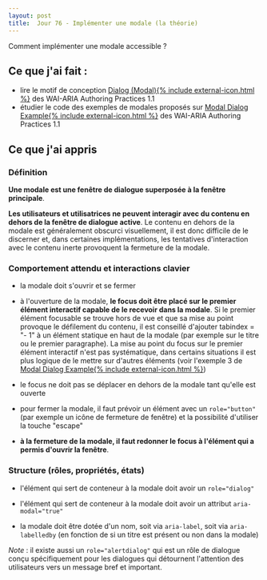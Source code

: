 ```yaml
---
layout: post
title:  Jour 76 - Implémenter une modale (la théorie)
---
```


Comment implémenter une modale accessible ?

## Ce que j'ai fait :
- lire le motif de conception <a href="https://www.w3.org/TR/wai-aria-practices/#dialog_modal" lang="en" hreflang="en">Dialog (Modal){% include external-icon.html %}</a> des <span lang="en">WAI-ARIA Authoring Practices 1.1</span>
- étudier le code des exemples de modales proposés sur <a href="https://www.w3.org/TR/wai-aria-practices/examples/dialog-modal/dialog.html" lang="en" hreflang="en">Modal Dialog Example{% include external-icon.html %}</a> des <span lang="en">WAI-ARIA Authoring Practices 1.1</span>

## Ce que j'ai appris
### Définition
**Une modale est une fenêtre de dialogue superposée à la fenêtre principale**.

**Les utilisateurs et utilisatrices ne peuvent interagir avec du contenu en dehors de la fenêtre de dialogue active**. Le contenu en dehors de la modale est généralement obscurci visuellement, il est donc difficile de le discerner et, dans certaines implémentations, les tentatives d'interaction avec le contenu inerte provoquent la fermeture de la modale.

### Comportement attendu et interactions clavier
- la modale doit s'ouvrir et se fermer

- à l'ouverture de la modale, **le focus doit être placé sur le premier élément interactif capable de le recevoir dans la modale**. Si le premier élément focusable se trouve hors de vue et que sa mise au point provoque le défilement du contenu, il est conseillé d'ajouter tabindex = "- 1" à un élément statique en haut de la modale (par exemple sur le titre ou le premier paragraphe). La mise au point du focus sur le premier élément interactif n'est pas systématique, dans certains situations il est plus logique de le mettre sur d'autres éléments (voir l'exemple 3 de <a href="https://www.w3.org/TR/wai-aria-practices/examples/dialog-modal/dialog.html" lang="en" hreflang="en">Modal Dialog Example{% include external-icon.html %}</a>)

- le focus ne doit pas se déplacer en dehors de la modale tant qu'elle est ouverte

- pour fermer la modale, il faut prévoir un élément avec un `role="button"` (par exemple un icône de fermeture de fenêtre) et la possibilité d'utiliser la touche "escape"

- **à la fermeture de la modale, il faut redonner le focus à l'élément qui a permis d'ouvrir la fenêtre**.

### Structure (rôles, propriétés, états)
- l'élément qui sert de conteneur à la modale doit avoir un `role="dialog"`

- l'élément qui sert de conteneur à la modale doit avoir un attribut `aria-modal="true"`

- la modale doit être dotée d'un nom, soit via `aria-label`, soit via `aria-labelledby` (en fonction de si un titre est présent ou non dans la modale)

*Note* : il existe aussi un `role="alertdialog"` qui est un rôle de dialogue conçu spécifiquement pour les dialogues qui détournent l'attention des utilisateurs vers un message bref et important.


